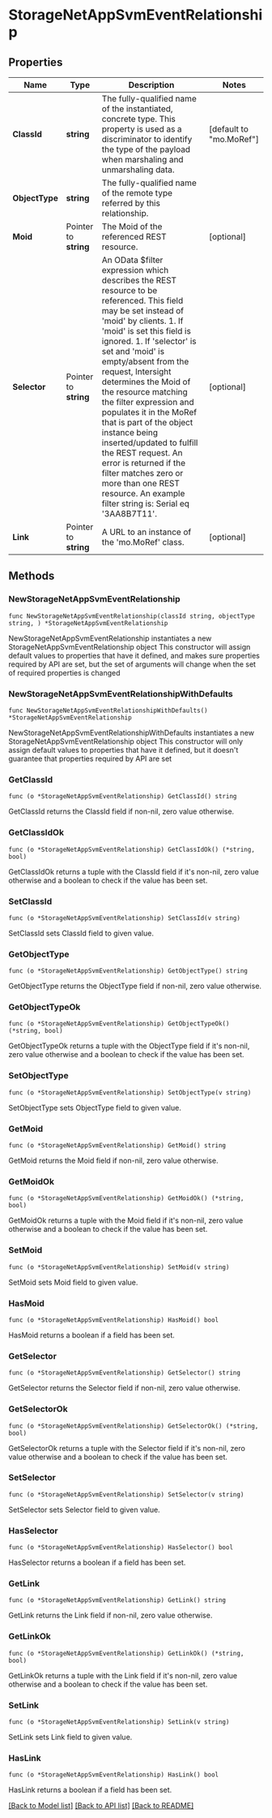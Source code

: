 # StorageNetAppSvmEventRelationship

## Properties

Name | Type | Description | Notes
------------ | ------------- | ------------- | -------------
**ClassId** | **string** | The fully-qualified name of the instantiated, concrete type. This property is used as a discriminator to identify the type of the payload when marshaling and unmarshaling data. | [default to "mo.MoRef"]
**ObjectType** | **string** | The fully-qualified name of the remote type referred by this relationship. | 
**Moid** | Pointer to **string** | The Moid of the referenced REST resource. | [optional] 
**Selector** | Pointer to **string** | An OData $filter expression which describes the REST resource to be referenced. This field may be set instead of &#39;moid&#39; by clients. 1. If &#39;moid&#39; is set this field is ignored. 1. If &#39;selector&#39; is set and &#39;moid&#39; is empty/absent from the request, Intersight determines the Moid of the resource matching the filter expression and populates it in the MoRef that is part of the object instance being inserted/updated to fulfill the REST request. An error is returned if the filter matches zero or more than one REST resource. An example filter string is: Serial eq &#39;3AA8B7T11&#39;. | [optional] 
**Link** | Pointer to **string** | A URL to an instance of the &#39;mo.MoRef&#39; class. | [optional] 

## Methods

### NewStorageNetAppSvmEventRelationship

`func NewStorageNetAppSvmEventRelationship(classId string, objectType string, ) *StorageNetAppSvmEventRelationship`

NewStorageNetAppSvmEventRelationship instantiates a new StorageNetAppSvmEventRelationship object
This constructor will assign default values to properties that have it defined,
and makes sure properties required by API are set, but the set of arguments
will change when the set of required properties is changed

### NewStorageNetAppSvmEventRelationshipWithDefaults

`func NewStorageNetAppSvmEventRelationshipWithDefaults() *StorageNetAppSvmEventRelationship`

NewStorageNetAppSvmEventRelationshipWithDefaults instantiates a new StorageNetAppSvmEventRelationship object
This constructor will only assign default values to properties that have it defined,
but it doesn't guarantee that properties required by API are set

### GetClassId

`func (o *StorageNetAppSvmEventRelationship) GetClassId() string`

GetClassId returns the ClassId field if non-nil, zero value otherwise.

### GetClassIdOk

`func (o *StorageNetAppSvmEventRelationship) GetClassIdOk() (*string, bool)`

GetClassIdOk returns a tuple with the ClassId field if it's non-nil, zero value otherwise
and a boolean to check if the value has been set.

### SetClassId

`func (o *StorageNetAppSvmEventRelationship) SetClassId(v string)`

SetClassId sets ClassId field to given value.


### GetObjectType

`func (o *StorageNetAppSvmEventRelationship) GetObjectType() string`

GetObjectType returns the ObjectType field if non-nil, zero value otherwise.

### GetObjectTypeOk

`func (o *StorageNetAppSvmEventRelationship) GetObjectTypeOk() (*string, bool)`

GetObjectTypeOk returns a tuple with the ObjectType field if it's non-nil, zero value otherwise
and a boolean to check if the value has been set.

### SetObjectType

`func (o *StorageNetAppSvmEventRelationship) SetObjectType(v string)`

SetObjectType sets ObjectType field to given value.


### GetMoid

`func (o *StorageNetAppSvmEventRelationship) GetMoid() string`

GetMoid returns the Moid field if non-nil, zero value otherwise.

### GetMoidOk

`func (o *StorageNetAppSvmEventRelationship) GetMoidOk() (*string, bool)`

GetMoidOk returns a tuple with the Moid field if it's non-nil, zero value otherwise
and a boolean to check if the value has been set.

### SetMoid

`func (o *StorageNetAppSvmEventRelationship) SetMoid(v string)`

SetMoid sets Moid field to given value.

### HasMoid

`func (o *StorageNetAppSvmEventRelationship) HasMoid() bool`

HasMoid returns a boolean if a field has been set.

### GetSelector

`func (o *StorageNetAppSvmEventRelationship) GetSelector() string`

GetSelector returns the Selector field if non-nil, zero value otherwise.

### GetSelectorOk

`func (o *StorageNetAppSvmEventRelationship) GetSelectorOk() (*string, bool)`

GetSelectorOk returns a tuple with the Selector field if it's non-nil, zero value otherwise
and a boolean to check if the value has been set.

### SetSelector

`func (o *StorageNetAppSvmEventRelationship) SetSelector(v string)`

SetSelector sets Selector field to given value.

### HasSelector

`func (o *StorageNetAppSvmEventRelationship) HasSelector() bool`

HasSelector returns a boolean if a field has been set.

### GetLink

`func (o *StorageNetAppSvmEventRelationship) GetLink() string`

GetLink returns the Link field if non-nil, zero value otherwise.

### GetLinkOk

`func (o *StorageNetAppSvmEventRelationship) GetLinkOk() (*string, bool)`

GetLinkOk returns a tuple with the Link field if it's non-nil, zero value otherwise
and a boolean to check if the value has been set.

### SetLink

`func (o *StorageNetAppSvmEventRelationship) SetLink(v string)`

SetLink sets Link field to given value.

### HasLink

`func (o *StorageNetAppSvmEventRelationship) HasLink() bool`

HasLink returns a boolean if a field has been set.


[[Back to Model list]](../README.md#documentation-for-models) [[Back to API list]](../README.md#documentation-for-api-endpoints) [[Back to README]](../README.md)



